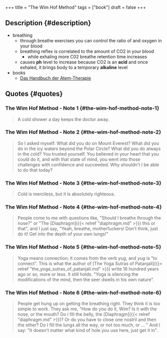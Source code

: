 +++
title = "The Wim Hof Method"
tags = ["book"]
draft = false
+++

## Description {#description}

-   breathing
    -   through breathe exercises you can control the ratio of and oxygen in your blood
    -   breathing reflex is correlated to the amount of CO2 in your blood
        -   while exhaling more C02 breathe retention time increases
    -   causes **ph** level to increase because CO2 is an **acid** and once exhaled, it brings body to a temporary **alkaline** level
-   books
    -   [Das Handbuch der Atem-Therapie](https://www.lovelybooks.de/autor/Wilfried-Ehrmann/Handbuch-der-Atem-Therapie-917154250-w/)


## Quotes {#quotes}


### The Wim Hof Method - Note 1 {#the-wim-hof-method-note-1}

> A cold shower a day keeps the doctor away.


### The Wim Hof Method - Note 2 {#the-wim-hof-method-note-2}

> So I asked myself: What did you do on Mount Everest? What did you do in the icy
> waters beyond the Polar Circle? What did you do always in the cold? You trusted
> yourself. You believed in your heart that you could do it, and with that state
> of mind, you went into those challenges with confidence and succeeded. Why
> shouldn't I be able to do that today?


### The Wim Hof Method - Note 3 {#the-wim-hof-method-note-3}

> Cold is merciless, but it is absolutely righteous.


### The Wim Hof Method - Note 4 {#the-wim-hof-method-note-4}

> People come to me with questions like, "Should I breathe through the nose?" or
> "The [Diaphragm]({{< relref "diaphragm.md" >}}) this or that", and I just say, "Yeah, breathe, motherfuckers!
> Don't think, just do it! Get into the depth of your own lungs!"


### The Wim Hof Method - Note 5 {#the-wim-hof-method-note-5}

> Yoga means connection; it comes from the verb _yug_, and _yug_ is "to connect". This
> is what the author of [The Yoga Sutras of Patanjali]({{< relref "the_yoga_sutras_of_patanjali.md" >}}) write 16 hundred years ago
> or so, more or less. It still holds. "Yoga is silencing the modifications of the
> mind, then the seer dwells in his own nature".


### The Wim Hof Method - Note 6 {#the-wim-hof-method-note-6}

> People get hung up on getting the breathing right. They think it is too simple
> to work. They ask me, "How do you do it, Wim? Is it with the nose, or the mouth?
> Do i fill the belly, the [Diaphragm]({{< relref "diaphragm.md" >}})? Or do you have to close one nostril and then
> the other? Do I fill the lungs all the way, or not too much, or ... " And I say:
> "It doesn't matter what kind of hole you use here, just get it in".